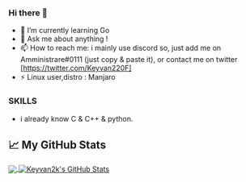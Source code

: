 ### Hi there 👋

- 🌱 I’m currently learning Go
- 💬 Ask me about anything !
- 📫 How to reach me: i mainly use discord so, just add me on Amministrare#0111 (just copy & paste it), or contact me on twitter
 [https://twitter.com/Keyvan220F]
- ⚡ Linux user,distro : Manjaro


### SKILLS
- i already know C & C++ & python.


## &#x1f4c8; My GitHub Stats

<a href="https://github.com/Keyvan2k/Keyvan2k">
  <img align="center" src="https://github-readme-stats.vercel.app/api/top-langs/?username=keyvan2k&hide=java,html&title_color=ffffff&text_color=c9cacc&icon_color=2bbc8a&bg_color=1d1f21" />
</a>

<a href="https://github.com/keyvan2k/keyvan2k">
  <img align="center" src="https://github-readme-stats.vercel.app/api?username=Keyvan2k&show_icons=true&line_height=27&count_private=true&title_color=ffffff&text_color=c9cacc&icon_color=2bbc8a&bg_color=1d1f21" alt="Keyvan2k's GitHub Stats" />
</a>
